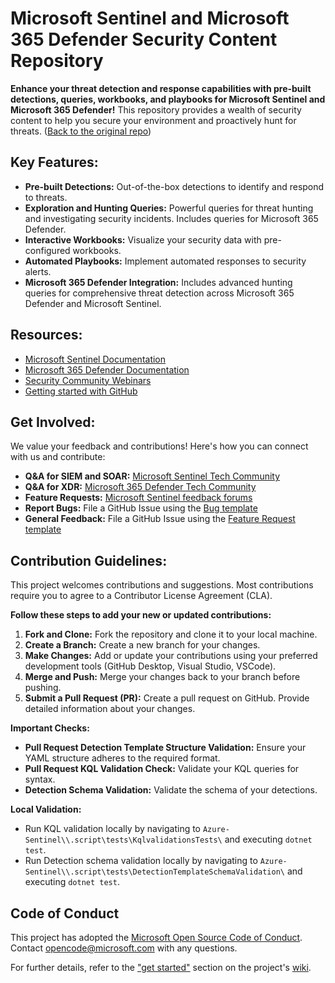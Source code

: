 # Microsoft Sentinel and Microsoft 365 Defender Security Content Repository

**Enhance your threat detection and response capabilities with pre-built detections, queries, workbooks, and playbooks for Microsoft Sentinel and Microsoft 365 Defender!**  This repository provides a wealth of security content to help you secure your environment and proactively hunt for threats. ([Back to the original repo](https://github.com/Azure/Azure-Sentinel))

## Key Features:

*   **Pre-built Detections:** Out-of-the-box detections to identify and respond to threats.
*   **Exploration and Hunting Queries:**  Powerful queries for threat hunting and investigating security incidents. Includes queries for Microsoft 365 Defender.
*   **Interactive Workbooks:**  Visualize your security data with pre-configured workbooks.
*   **Automated Playbooks:**  Implement automated responses to security alerts.
*   **Microsoft 365 Defender Integration:**  Includes advanced hunting queries for comprehensive threat detection across Microsoft 365 Defender and Microsoft Sentinel.

## Resources:

*   [Microsoft Sentinel Documentation](https://go.microsoft.com/fwlink/?linkid=2073774&clcid=0x409)
*   [Microsoft 365 Defender Documentation](https://docs.microsoft.com/microsoft-365/security/defender/microsoft-365-defender?view=o365-worldwide)
*   [Security Community Webinars](https://aka.ms/securitywebinars)
*   [Getting started with GitHub](https://help.github.com/en#dotcom)

## Get Involved:

We value your feedback and contributions! Here's how you can connect with us and contribute:

*   **Q&A for SIEM and SOAR:** [Microsoft Sentinel Tech Community](https://techcommunity.microsoft.com/t5/microsoft-sentinel/bd-p/MicrosoftSentinel)
*   **Q&A for XDR:** [Microsoft 365 Defender Tech Community](https://techcommunity.microsoft.com/t5/microsoft-365-defender/bd-p/MicrosoftThreatProtection)
*   **Feature Requests:** [Microsoft Sentinel feedback forums](https://feedback.azure.com/d365community/forum/37638d17-0625-ec11-b6e6-000d3a4f07b8)
*   **Report Bugs:** File a GitHub Issue using the [Bug template](https://github.com/Azure/Azure-Sentinel/issues/new?assignees=&labels=&template=bug_report.md&title=)
*   **General Feedback:** File a GitHub Issue using the [Feature Request template](https://github.com/Azure/Azure-Sentinel/issues/new?assignees=&labels=&template=feature_request.md&title=)

## Contribution Guidelines:

This project welcomes contributions and suggestions.  Most contributions require you to agree to a Contributor License Agreement (CLA).  

**Follow these steps to add your new or updated contributions:**

1.  **Fork and Clone:** Fork the repository and clone it to your local machine.
2.  **Create a Branch:** Create a new branch for your changes.
3.  **Make Changes:** Add or update your contributions using your preferred development tools (GitHub Desktop, Visual Studio, VSCode).
4.  **Merge and Push:**  Merge your changes back to your branch before pushing.
5.  **Submit a Pull Request (PR):** Create a pull request on GitHub. Provide detailed information about your changes.

**Important Checks:**

*   **Pull Request Detection Template Structure Validation:** Ensure your YAML structure adheres to the required format.
*   **Pull Request KQL Validation Check:** Validate your KQL queries for syntax.
*   **Detection Schema Validation:** Validate the schema of your detections.

**Local Validation:**

*   Run KQL validation locally by navigating to `Azure-Sentinel\\.script\tests\KqlvalidationsTests\` and executing `dotnet test`.
*   Run Detection schema validation locally by navigating to `Azure-Sentinel\\.script\tests\DetectionTemplateSchemaValidation\` and executing `dotnet test`.

## Code of Conduct

This project has adopted the [Microsoft Open Source Code of Conduct](https://opensource.microsoft.com/codeofconduct/).  Contact [opencode@microsoft.com](mailto:opencode@microsoft.com) with any questions.

For further details, refer to the ["get started"](https://github.com/Azure/Azure-Sentinel/wiki#get-started) section on the project's [wiki](https://aka.ms/threathunters).